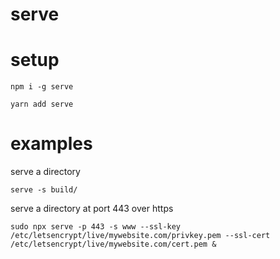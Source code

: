# serve

# setup

`npm i -g serve`

`yarn add serve`

# examples

serve a directory

```
serve -s build/
```

serve a directory at port 443 over https

```
sudo npx serve -p 443 -s www --ssl-key /etc/letsencrypt/live/mywebsite.com/privkey.pem --ssl-cert /etc/letsencrypt/live/mywebsite.com/cert.pem &
```
